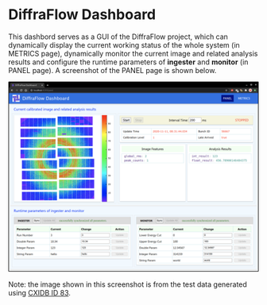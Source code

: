 # DiffraFlow Dashboard

 This dashbord serves as a GUI of the DiffraFlow project, which can dynamically display the current working
 status of the whole system (in METRICS page), dynamically monitor the current image and related analysis results
 and configure the runtime parameters of **ingester** and **monitor** (in PANEL page). A screenshot of the PANEL
 page is shown below.

 ![panel](docs/images/panel.png)

 Note: the image shown in this screenshot is from the test data generated using [CXIDB ID 83](https://cxidb.org/id-83.html).
